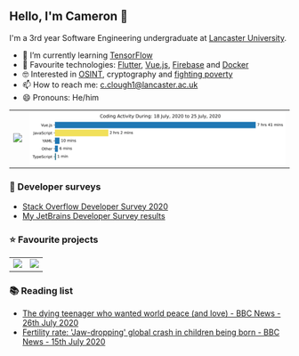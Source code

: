 ## Hello, I'm Cameron 👋

I'm a 3rd year Software Engineering undergraduate at [Lancaster University](https://www.lancaster.ac.uk/scc/).

- 🌱 I’m currently learning [TensorFlow](https://www.tensorflow.org/)
- 🧪 Favourite technologies: [Flutter](https://flutter.dev), [Vue.js](https://vuejs.org/), [Firebase](https://firebase.google.com/) and [Docker](https://docs.docker.com/get-started/#docker-concepts)
- 🤓 Interested in [OSINT](https://twitter.com/projectowlosint), cryptography and [fighting poverty](https://www.bbc.co.uk/news/uk-48354692)
- 📫 How to reach me: [c.clough1@lancaster.ac.uk](mailto:c.clough1@lancaster.ac.uk)
- 😄 Pronouns: He/him

<table>
  <tr>
    <td>
      <a href="https://github.com/anuraghazra/github-readme-stats" title="GitHub Statistics">
        <img src="https://github-readme-stats.vercel.app/api?username=IncognitoJam&count_private=true" />
      </a>
    </td>
    <td>
      <a href="https://wakatime.com/@IncognitoJam" title="Cameron's WakaTime Activity">
        <img src="https://github.com/IncognitoJam/IncognitoJam/blob/master/images/stat.svg" width="650px" />
      </a>
    </td>
  </tr>
</table>

<h3>📝 Developer surveys</h3>

<ul>
  <li><a href="https://insights.stackoverflow.com/survey/2020">Stack Overflow Developer Survey 2020</a></li>
  <li><a href="https://lp.jetbrains.com/dv-2020/NwNqc8BeH4b0FBv1Cqj7/">My JetBrains Developer Survey results</a></li>
</ul>

<h3>⭐ Favourite projects</h3>

<table>
  <tr>
    <td>
      <a href="https://github.com/commaai/openpilot" title="commaai/openpilot">
        <img src="https://github-readme-stats.vercel.app/api/pin/?username=commaai&repo=openpilot&show_owner=true" />
      </a>
    </td>
    <td>
      <a href="https://github.com/MKorostoff/1-pixel-wealth" title="MKorostoff/1-pixel-wealth">
        <img src="https://github-readme-stats.vercel.app/api/pin/?username=MKorostoff&repo=1-pixel-wealth&show_owner=true" />
      </a>
    </td>
  </tr>
</table>

<h3>📚 Reading list</h3>

<ul>
  <li>
    <a href="https://www.bbc.co.uk/news/stories-52763560">The dying teenager who wanted world peace (and love) - BBC News - 26th July 2020</a>
  </li>
  <li>
    <a href="https://www.bbc.co.uk/news/health-53409521">Fertility rate: 'Jaw-dropping' global crash in children being born - BBC News - 15th July 2020</a>
  </li>
</ul>

<!--
**IncognitoJam/IncognitoJam** is a ✨ _special_ ✨ repository because its `README.md` (this file) appears on your GitHub profile.

Here are some ideas to get you started:

- 🔭 I’m currently working on ...
- 🌱 I’m currently learning ...
- 👯 I’m looking to collaborate on ...
- 🤔 I’m looking for help with ...
- 💬 Ask me about ...
- 📫 How to reach me: ...
- 😄 Pronouns: ...
- ⚡ Fun fact: ...
-->
